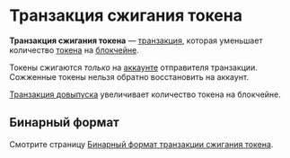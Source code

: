 # Транзакция сжигания токена

**Транзакция сжигания токена** — [транзакция](/ru/blockchain/transaction/), которая уменьшает количество [токена](/ru/blockchain/token/) на [блокчейне](/ru/blockchain/blockchain/).

Токены сжигаются _только_ на [аккаунте](/ru/blockchain/account/) отправителя транзакции. Сожженные токены нельзя обратно восстановить на аккаунт.

[Транзакция довыпуска](/ru/blockchain/transaction-type/reissue-transaction) увеличивает количество токена на блокчейне.

## Бинарный формат

Смотрите страницу [Бинарный формат транзакции сжигания токена](/ru/blockchain/binary-format/transaction-binary-format/burn-transaction-binary-format).
